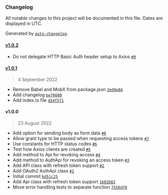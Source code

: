 ### Changelog

All notable changes to this project will be documented in this file. Dates are displayed in UTC.

Generated by [`auto-changelog`](https://github.com/CookPete/auto-changelog).

#### [v1.0.2](https://git.amalgama.co/amalgama/packages/compare/v1.0.1...v1.0.2)

- Do not delegate HTTP Basic Auth header setup to Axios [`#9`](https://git.amalgama.co/amalgama/packages/pull/9)

#### [v1.0.1](https://git.amalgama.co/amalgama/packages/compare/v1.0.0...v1.0.1)

> 4 September 2022

- Remove Babel and MobX from package.json [`2ed9e84`](https://git.amalgama.co/amalgama/packages/commit/2ed9e845b4bbcadc3661812d8e6a400556c05503)
- Add changelog [`be76680`](https://git.amalgama.co/amalgama/packages/commit/be766800e07a1911ad52e6f5fa9619b07662944a)
- Add index.ts file [`d24f571`](https://git.amalgama.co/amalgama/packages/commit/d24f571eaef64a5a5f8e2a8fa88434857d58552a)

#### v1.0.0

> 23 August 2022

- Add option for sending body as form data [`#8`](https://git.amalgama.co/amalgama/packages/pull/8)
- Allow grant type to be passed when requesting access tokens [`#7`](https://git.amalgama.co/amalgama/packages/pull/7)
- Use constants for HTTP status codes [`#6`](https://git.amalgama.co/amalgama/packages/pull/6)
- Test how Axios clients are created [`#5`](https://git.amalgama.co/amalgama/packages/pull/5)
- Add method to Api for revoking access [`#4`](https://git.amalgama.co/amalgama/packages/pull/4)
- Add method to AuthApi for revoking an access token [`#3`](https://git.amalgama.co/amalgama/packages/pull/3)
- Add API class with refresh token support [`#2`](https://git.amalgama.co/amalgama/packages/pull/2)
- Add OAuth2 AuthApi class [`#1`](https://git.amalgama.co/amalgama/packages/pull/1)
- Initial commit [`6d51c25`](https://git.amalgama.co/amalgama/packages/commit/6d51c25f6a0328a23eb2f28387cc7e6f1c59b09f)
- Add Api class with refresh token support [`1b82b82`](https://git.amalgama.co/amalgama/packages/commit/1b82b82baa04d4fe7f7f47c5a9cb8812f0db41c9)
- Move error handling tests to separate function [`7556d70`](https://git.amalgama.co/amalgama/packages/commit/7556d70445a7b94da58452222f4489da039a7228)
